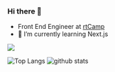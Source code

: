 ### Hi there 👋

- Front End Engineer at [rtCamp](https://rtcamp.com/)
- 🌱 I’m currently learning Next.js 

![](https://komarev.com/ghpvc/?username=nicestrudeguy)


![Top Langs](https://github-readme-stats.vercel.app/api/top-langs/?username=nicestrudeguy&layout=compact)
![github stats](https://github-readme-stats.vercel.app/api?username=nicestrudeguy)

<!--
**NicestRudeGuy/NicestRudeGuy** is a ✨ _special_ ✨ repository because its `README.md` (this file) appears on your GitHub profile.

Here are some ideas to get you started:

- 🔭 I’m currently working on ...
- 🌱 I’m currently learning ...
- 👯 I’m looking to collaborate on ...
- 🤔 I’m looking for help with ...
- 💬 Ask me about ...
- 📫 How to reach me: ...
- 😄 Pronouns: ...
- ⚡ Fun fact: ...
-->
